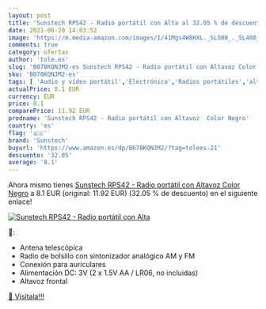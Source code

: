 ```yaml
---
layout: post
title: 'Sunstech RPS42 - Radio portátil con Alta al 32.05 % de descuento'
date: 2021-06-20 14:03:52
image: 'https://m.media-amazon.com/images/I/41Mgs4W8HXL._SL500_._SL400_.jpg'
comments: true
category: ofertas
author: 'tole.es'
slug: 'B078KQNJM2-es Sunstech RPS42 - Radio portátil con Altavoz Color Negro'
sku: 'B078KQNJM2-es'
tags: [ 'Audio y vídeo portátil','Electrónica','Radios portátiles','altavoz','sunstech', ]
actualPrice: 8.1 EUR
currency: EUR
price: 8.1
comparePrice: 11.92 EUR
prodname: 'Sunstech RPS42 - Radio portátil con Altavoz  Color Negro'
country: 'es'
flag: '🇪🇸'
brand: 'Sunstech'
buyurl: 'https://www.amazon.es/dp/B078KQNJM2/?tag=tolees-21'
descuento: '32.05'
average: '8.1'
---
```


Ahora mismo tienes [Sunstech RPS42 - Radio portátil con Altavoz  Color Negro](https://www.amazon.es/dp/B078KQNJM2/?tag=tolees-21) a 8.1 EUR (original: 11.92 EUR) (32.05 %  de descuento) en el siguiente enlace!

[![Sunstech RPS42 - Radio portátil con Alta](https://m.media-amazon.com/images/I/41Mgs4W8HXL._SL500_._SL400_.jpg)](https://www.amazon.es/dp/B078KQNJM2/?tag=tolees-21)

🔎:

- Antena telescópica
- Radio de bolsillo con sintonizador analógico AM y FM
- Conexión para auriculares
- Alimentación DC: 3V (2 x 1.5V AA / LR06, no incluidas)
- Altavoz frontal

[🛒 Visítala!!!](https://www.amazon.es/dp/B078KQNJM2/?tag=tolees-21)
